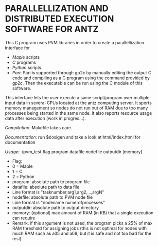 # PARALLELLIZATION AND DISTRIBUTED EXECUTION SOFTWARE FOR ANTZ

This C program uses PVM libraries in order to create a parallellization interface for
 - *Maple* scripts
 - *C* programs
 - *Python* scripts
 - *Pari*: Pari is supported through gp2c by manually editing the output C code and compiling as a C program using the command provided by gp2c. Then the executable can be run using the C module of this software.

This interface lets the user execute a same script/program over multiple input data in several CPUs located at the antz computing server. It sports memory management so nodes do not run out of RAM due to too many processes being started in the same node. It also reports resource usage data after execution (work in progres...).

*Compilation:* Makefile takes care.

*Documentation:* run $doxigen and take a look at html/index.html for documentation

*Usage:* ./pvm_test flag program datafile nodefile outputdir [memory]
 - Flag:
  - 0 = Maple
  - 1 = C
  - 2 = Python
 - program: absolute path to program file
 - datafile: absolute path to data file
  - Line format is "tasknumber,arg1,arg2,...,argN"
 - nodefile: absolute path to PVM node file
  - Line format is "nodename numerofprocesses"
 - outputdir: absolute path to output directory
 - memory: (optional) max amount of RAM (in KB) that a single execution can require
  - Remark: if this argument is not used, the program picks a 25% of max RAM threshold for assigning jobs (this is not optimal for nodes with much RAM such as a05 and a08, but it is safe and not too bad for the rest).
